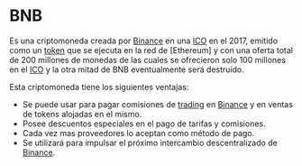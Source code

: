 # BNB

Es una criptomoneda creada por [Binance] en una [ICO] en el 2017, emitido como un [token][erc-20] que se ejecuta en la
red de [Ethereum] y con una oferta total de 200 millones de monedas de las cuales se ofrecieron solo 100 millones en el
[ICO] y la otra mitad de BNB eventualmente será destruido.

Esta criptomoneda tiene los siguientes ventajas:

- Se puede usar para pagar comisiones de [trading] en [Binance] y en ventas de tokens alojadas en el mismo.
- Posee descuentos especiales en el pago de tarifas y comisiones.
- Cada vez mas proveedores lo aceptan como método de pago.
- Se utilizará para impulsar el próximo intercambio descentralizado de [Binance].

[binance]: /binance/
[ico]: /ico/
[token]: /token/
[erc-20]: /ERC-20/
[trading]: /trading/
